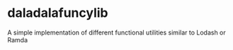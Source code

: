 # daladalafuncylib
A simple implementation of different functional utilities similar to Lodash or Ramda
